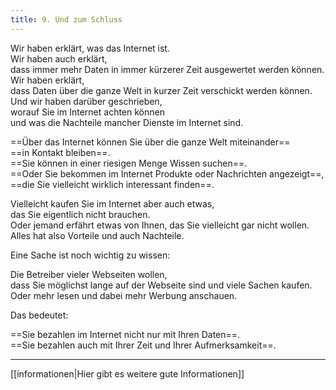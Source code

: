 ```yaml
---
title: 9. Und zum Schluss
---
```


Wir haben erklärt, was das Internet ist.  
Wir haben auch erklärt,  
dass immer mehr Daten in immer kürzerer Zeit ausgewertet werden können.  
Wir haben erklärt,  
dass Daten über die ganze Welt in kurzer Zeit verschickt werden können.  
Und wir haben darüber geschrieben,  
worauf Sie im Internet achten können  
und was die Nachteile mancher Dienste im Internet sind.  

==Über das Internet können Sie über die ganze Welt miteinander==  
==in Kontakt bleiben==.  
==Sie können in einer riesigen Menge Wissen suchen==.  
==Oder Sie bekommen im Internet Produkte oder Nachrichten angezeigt==,  
==die Sie vielleicht wirklich interessant finden==.  

Vielleicht kaufen Sie im Internet aber auch etwas,  
das Sie eigentlich nicht brauchen.  
Oder jemand erfährt etwas von Ihnen, das Sie vielleicht gar nicht wollen.  
Alles hat also Vorteile und auch Nachteile.  

Eine Sache ist noch wichtig zu wissen:  

Die Betreiber vieler Webseiten wollen,  
dass Sie möglichst lange auf der Webseite sind und viele Sachen kaufen.  
Oder mehr lesen und dabei mehr Werbung anschauen.  

Das bedeutet:  

==Sie bezahlen im Internet nicht nur mit Ihren Daten==.  
==Sie bezahlen auch mit Ihrer Zeit und Ihrer Aufmerksamkeit==.  

---

[[informationen|Hier gibt es weitere gute Informationen]]
